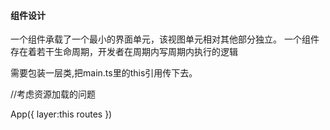 #### 组件设计
一个组件承载了一个最小的界面单元，该视图单元相对其他部分独立。
一个组件存在着若干生命周期，开发者在周期内写周期内执行的逻辑

需要包装一层类,把main.ts里的this引用传下去。

//考虑资源加载的问题

App({
    layer:this
    routes
})